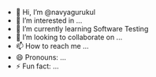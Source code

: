 - 👋 Hi, I’m @navyagurukul
- 👀 I’m interested in ...
- 🌱 I’m currently learning Software Testing
- 💞️ I’m looking to collaborate on ...
- 📫 How to reach me ...
- 😄 Pronouns: ...
- ⚡ Fun fact: ...

<!---
navyagurukul/navyagurukul is a ✨ special ✨ repository because its `README.md` (this file) appears on your GitHub profile.
You can click the Preview link to take a look at your changes.
--->
